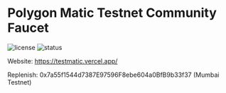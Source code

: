 # Polygon Matic Testnet Community Faucet
![license](https://img.shields.io/github/license/henilp105/testnet-polygon-faucet )
![status](https://img.shields.io/website?down_color=red&down_message=Offline%20%3A%28&up_color=green&up_message=Online%21&url=https%3A%2F%2Ftestmatic.vercel.app%2F)


Website: https://testmatic.vercel.app/

Replenish: 0x7a55f1544d7387E97596F8ebe604a0BfB9b33f37 (Mumbai Testnet)
